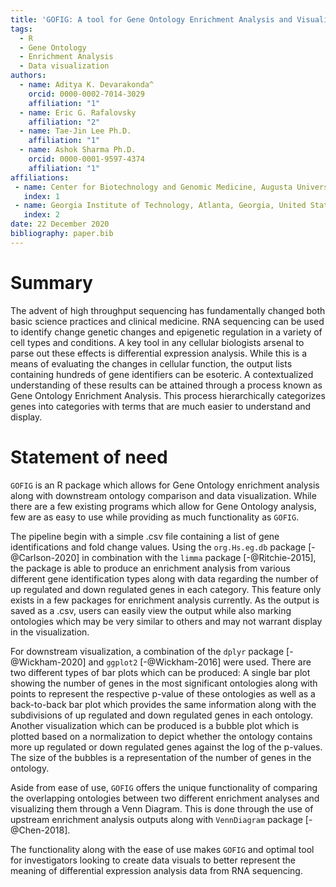 ```yaml
---
title: 'GOFIG: A tool for Gene Ontology Enrichment Analysis and Visualization'
tags:
  - R
  - Gene Ontology 
  - Enrichment Analysis 
  - Data visualization 
authors:
  - name: Aditya K. Devarakonda^
    orcid: 0000-0002-7014-3029
    affiliation: "1"
  - name: Eric G. Rafalovsky 
    affiliation: "2"
  - name: Tae-Jin Lee Ph.D. 
    affiliation: "1"
  - name: Ashok Sharma Ph.D. 
    orcid: 0000-0001-9597-4374
    affiliation: "1"
affiliations:
 - name: Center for Biotechnology and Genomic Medicine, Augusta University, Augusta, Georgia, United States
   index: 1
 - name: Georgia Institute of Technology, Atlanta, Georgia, United States
   index: 2
date: 22 December 2020
bibliography: paper.bib
---
```



  

# Summary

The advent of high throughput sequencing has fundamentally changed both basic science practices and clinical medicine. RNA sequencing can be used to identify change genetic changes and epigenetic regulation in a variety of cell types and conditions. A key tool in any cellular biologists arsenal to parse out these effects is differential expression analysis. While this is a means of evaluating the changes in cellular function, the output lists containing hundreds of gene identifiers can be esoteric. A contextualized understanding of these results can be attained through a process known as Gene Ontology Enrichment Analysis. This process hierarchically categorizes genes into categories with terms that are much easier to understand and display.

# Statement of need

`GOFIG` is an R package which allows for Gene Ontology enrichment analysis along with downstream ontology comparison and data visualization. While there are a few existing programs which allow for Gene Ontology analysis, few are as easy to use while providing as much functionality as `GOFIG`.

The pipeline begin with a simple .csv file containing a list of gene identifications and fold change values. Using the `org.Hs.eg.db` package [-@Carlson-2020] in combination with the `limma` package [-@Ritchie-2015], the package is able to produce an enrichment analysis from various different gene identification types along with data regarding the number of up regulated and down regulated genes in each category. This feature only exists in a few packages for enrichment analysis currently. As the output is saved as a .csv, users can easily view the output while also marking ontologies which may be very similar to others and may not warrant display in the visualization.

For downstream visualization, a combination of the `dplyr` package [-@Wickham-2020] and `ggplot2` [-@Wickham-2016] were used. There are two different types of bar plots which can be produced: A single bar plot showing the number of genes in the most significant ontologies along with points to represent the respective p-value of these ontologies as well as a back-to-back bar plot which provides the same information along with the subdivisions of up regulated and down regulated genes in each ontology. Another visualization which can be produced is a bubble plot which is plotted based on a normalization to depict whether the ontology contains more up regulated or down regulated genes against the log of the p-values. The size of the bubbles is a representation of the number of genes in the ontology.

Aside from ease of use, `GOFIG` offers the unique functionality of comparing the overlapping ontologies between two different enrichment analyses and visualizing them through a Venn Diagram. This is done through the use of upstream enrichment analysis outputs along with `VennDiagram` package [-@Chen-2018].

The functionality along with the ease of use makes `GOFIG` and optimal tool for investigators looking to create data visuals to better represent the meaning of differential expression analysis data from RNA sequencing.


